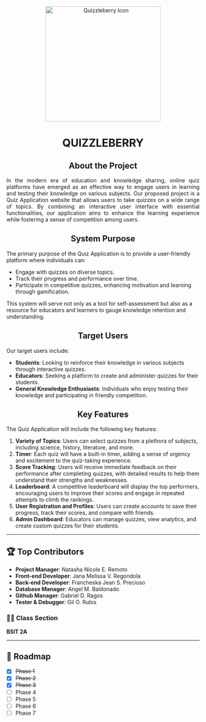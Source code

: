 <div align="center">
<img src="https://github.com/user-attachments/assets/43e6eb97-d7cb-4ba4-996c-550e8c5a4108" alt="Quizzleberry Icon" width="300" height="auto" />
<h1>QUIZZLEBERRY</h1>

  <h2 align="center">About the Project</h2>
  
  <p align="justify">
    In the modern era of education and knowledge sharing, online quiz platforms have emerged as an effective way to engage users in learning and testing their knowledge on various subjects. Our proposed project is a Quiz Application website that allows users to take quizzes on a wide range of topics. By combining an interactive user interface with essential functionalities, our application aims to enhance the learning experience while fostering a sense of competition among users.
  </p>

  <h2 align="center">System Purpose</h2>
</div>

The primary purpose of the Quiz Application is to provide a user-friendly platform where individuals can:
- Engage with quizzes on diverse topics.
- Track their progress and performance over time.
- Participate in competitive quizzes, enhancing motivation and learning through gamification.


This system will serve not only as a tool for self-assessment but also as a resource for educators and learners to gauge knowledge retention and understanding.

  <div>
    <h2 align="center">Target Users</h2>
  </div>

Our target users include:
  - **Students**: Looking to reinforce their knowledge in various subjects through interactive quizzes.
  - **Educators**: Seeking a platform to create and administer quizzes for their students.
  - **General Knowledge Enthusiasts**: Individuals who enjoy testing their knowledge and participating in friendly competition.

<div>
  <h2 align="center">Key Features</h2>
</div>

The Quiz Application will include the following key features:
  1. **Variety of Topics**: Users can select quizzes from a plethora of subjects, including science, history, literature, and more. 
  2. **Timer**: Each quiz will have a built-in timer, adding a sense of urgency and excitement to the quiz-taking experience.
  3. **Score Tracking**: Users will receive immediate feedback on their performance after completing quizzes, with detailed results to help them understand their strengths and weaknesses.
  4. **Leaderboard**: A competitive leaderboard will display the top performers, encouraging users to improve their scores and engage in repeated attempts to climb the rankings.
  5. **User Registration and Profiles**: Users can create accounts to save their progress, track their scores, and compare with friends.
  6. **Admin Dashboard**: Educators can manage quizzes, view analytics, and create custom quizzes for their students.

---

## 🏆 Top Contributors

- **Project Manager**: Natasha Nicole E. Remoto
- **Front-end Developer**: Jana Melissa V. Regondola
- **Back-end Developer**: Francheska Jean S. Precioso
- **Database Manager**: Angel M. Baldonado
- **Github Manager**: Gabriel D. Ragos
- **Tester & Debugger**: Gil O. Rubis

### 👨‍🏫 Class Section

**BSIT 2A**

---

## 🧭 Roadmap

- [x] ~~Phase 1~~
- [x] ~~Phase 2~~
- [x] ~~Phase 3~~
- [ ] Phase 4
- [ ] Phase 5
- [ ] Phase 6
- [ ] Phase 7
